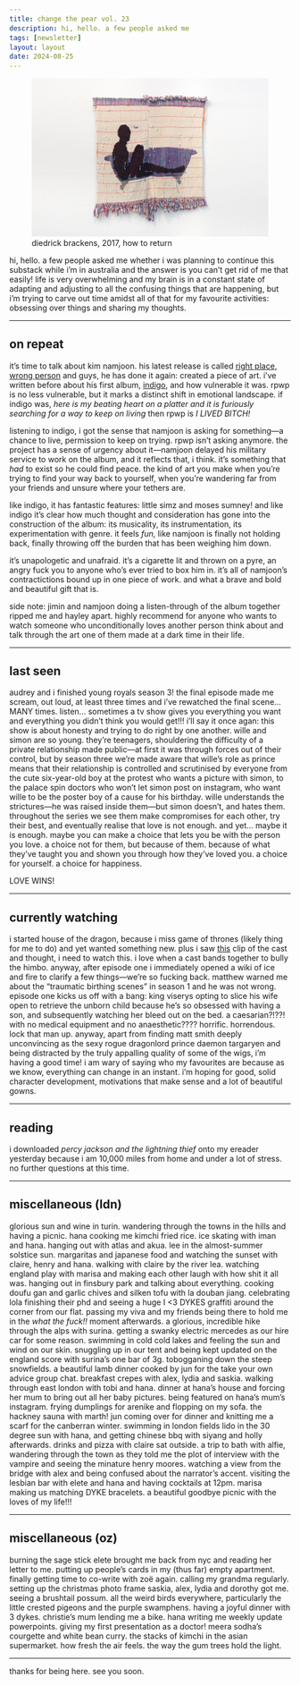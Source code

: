 ```yaml
---
title: change the pear vol. 23
description: hi, hello. a few people asked me
tags: [newsletter]
layout: layout
date: 2024-08-25
---
```


<figure>
  <img src="/images/23.jpg" alt="diedrick brackens, 2017, how to return" width="600"/>
  <figcaption class="caption">diedrick brackens, 2017, how to return</figcaption>
</figure>


hi, hello. a few people asked me whether i was planning to continue this substack while i’m in australia and the answer is you can’t get rid of me that easily! life is very overwhelming and my brain is in a constant state of adapting and adjusting to all the confusing things that are happening, but i’m trying to carve out time amidst all of that for my favourite activities: obsessing over things and sharing my thoughts.

* * *

## on repeat

it’s time to talk about kim namjoon. his latest release is called [right place, wrong person](https://open.spotify.com/album/512dQp7hBbDDurodCqSw5I?si=EENwQfosQuOVHGA3FYESWw) and guys, he has done it again: created a piece of art. i’ve written before about his first album, [indigo](https://open.spotify.com/album/2wGinO7YWLHN2sULIr4a7v?si=bt_K14WwTGiV2ok5_WOMAw), and how vulnerable it was. rpwp is no less vulnerable, but it marks a distinct shift in emotional landscape. if indigo was, _here is my beating heart on a platter and it is furiously searching for a way to keep on living_ then rpwp is _I LIVED BITCH!_

listening to indigo, i got the sense that namjoon is asking for something—a chance to live, permission to keep on trying. rpwp isn’t asking anymore. the project has a sense of urgency about it—namjoon delayed his military service to work on the album, and it reflects that, i think. it’s something that _had_ to exist so he could find peace. the kind of art you make when you’re trying to find your way back to yourself, when you’re wandering far from your friends and unsure where your tethers are.

like indigo, it has fantastic features: little simz and moses sumney! and like indigo it’s clear how much thought and consideration has gone into the construction of the album: its musicality, its instrumentation, its experimentation with genre. it feels _fun,_ like namjoon is finally not holding back, finally throwing off the burden that has been weighing him down.

it’s unapologetic and unafraid. it’s a cigarette lit and thrown on a pyre, an angry fuck you to anyone who’s ever tried to box him in. it’s all of namjoon’s contractictions bound up in one piece of work. and what a brave and bold and beautiful gift that is.

side note: jimin and namjoon doing a listen-through of the album together ripped me and hayley apart. highly recommend for anyone who wants to watch someone who unconditionally loves another person think about and talk through the art one of them made at a dark time in their life.

* * *

## last seen

audrey and i finished young royals season 3! the final episode made me scream, out loud, at least three times and i’ve rewatched the final scene… MANY times. listen… sometimes a tv show gives you everything you want and everything you didn’t think you would get!!! i’ll say it once agan: this show is about honesty and trying to do right by one another. wille and simon are so young. they’re teenagers, shouldering the difficulty of a private relationship made public—at first it was through forces out of their control, but by season three we’re made aware that wille’s role as prince means that their relationship is controlled and scrutinised by everyone from the cute six-year-old boy at the protest who wants a picture with simon, to the palace spin doctors who won’t let simon post on instagram, who want wille to be the poster boy of a cause for his birthday. wille understands the strictures—he was raised inside them—but simon doesn’t, and hates them. throughout the series we see them make compromises for each other, try their best, and eventually realise that love is not enough. and yet… maybe it is enough. maybe you can make a choice that lets you be with the person you love. a choice not for them, but because of them. because of what they’ve taught you and shown you through how they’ve loved you. a choice for yourself. a choice for happiness.

LOVE WINS!

* * *

## currently watching

i started house of the dragon, because i miss game of thrones (likely thing for me to do) and yet wanted something new. plus i saw [this](https://www.tumblr.com/lonelyvampx/757761235042353152/house-of-the-dragon-modern-au) clip of the cast and thought, i need to watch this. i love when a cast bands together to bully the himbo. anyway, after episode one i immediately opened a wiki of ice and fire to clarify a few things—we’re so fucking back. matthew warned me about the “traumatic birthing scenes” in season 1 and he was not wrong. episode one kicks us off with a bang: king viserys opting to slice his wife open to retrieve the unborn child because he’s so obsessed with having a son, and subsequently watching her bleed out on the bed. a caesarian?!??! with no medical equipment and no anaesthetic???? horrific. horrendous. lock that man up. anyway, apart from finding matt smith deeply unconvincing as the sexy rogue dragonlord prince daemon targaryen and being distracted by the truly appalling quality of some of the wigs, i’m having a good time! i am wary of saying who my favourites are because as we know, everything can change in an instant. i’m hoping for good, solid character development, motivations that make sense and a lot of beautiful gowns.

* * *

## reading

i downloaded _percy jackson and the lightning thief_ onto my ereader yesterday because i am 10,000 miles from home and under a lot of stress. no further questions at this time.

* * *

## miscellaneous (ldn)

glorious sun and wine in turin. wandering through the towns in the hills and having a picnic. hana cooking me kimchi fried rice. ice skating with iman and hana. hanging out with atlas and akua. lee in the almost-summer solstice sun. margaritas and japanese food and watching the sunset with claire, henry and hana. walking with claire by the river lea. watching england play with marisa and making each other laugh with how shit it all was. hanging out in finsbury park and talking about everything. cooking doufu gan and garlic chives and silken tofu with la douban jiang. celebrating lola finishing their phd and seeing a huge I <3 DYKES graffiti around the corner from our flat. passing my viva and my friends being there to hold me in the _what the fuck!!_ moment afterwards. a glorious, incredible hike through the alps with surina. getting a swanky electric mercedes as our hire car for some reason. swimming in cold cold lakes and feeling the sun and wind on our skin. snuggling up in our tent and being kept updated on the england score with surina’s one bar of 3g. tobogganing down the steep snowfields. a beautiful lamb dinner cooked by jun for the take your own advice group chat. breakfast crepes with alex, lydia and saskia. walking through east london with tobi and hana. dinner at hana’s house and forcing her mum to bring out all her baby pictures. being featured on hana’s mum’s instagram. frying dumplings for arenike and flopping on my sofa. the hackney sauna with marth! jun coming over for dinner and knitting me a scarf for the canberran winter. swimming in london fields lido in the 30 degree sun with hana, and getting chinese bbq with siyang and holly afterwards. drinks and pizza with claire sat outside. a trip to bath with alfie, wandering through the town as they told me the plot of interview with the vampire and seeing the minature henry moores. watching a view from the bridge with alex and being confused about the narrator’s accent. visiting the lesbian bar with elete and hana and having cocktails at 12pm. marisa making us matching DYKE bracelets. a beautiful goodbye picnic with the loves of my life!!!

* * *

## miscellaneous (oz)

burning the sage stick elete brought me back from nyc and reading her letter to me. putting up people’s cards in my (thus far) empty apartment. finally getting time to co-write with zoë again. calling my grandma regularly. setting up the christmas photo frame saskia, alex, lydia and dorothy got me. seeing a brushtail possum. all the weird birds everywhere, particularly the little crested pigeons and the purple swamphens. having a joyful dinner with 3 dykes. christie’s mum lending me a bike. hana writing me weekly update powerpoints. giving my first presentation as a doctor! meera sodha’s courgette and white bean curry. the stacks of kimchi in the asian supermarket. how fresh the air feels. the way the gum trees hold the light.

* * *

thanks for being here. see you soon.
